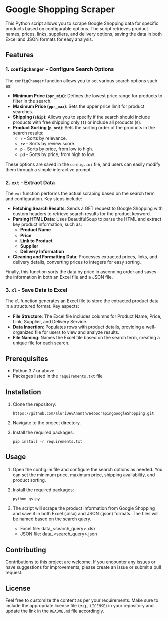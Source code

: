 # Google Shopping Scraper

This Python script allows you to scrape Google Shopping data for specific products based on configurable options. The script retrieves product names, prices, links, suppliers, and delivery options, saving the data in both Excel and JSON formats for easy analysis.

## Features

### 1. `configChanger` - Configure Search Options

The `configChanger` function allows you to set various search options such as:

- **Minimum Price (`ppr_min`)**: Defines the lowest price range for products to filter in the search.
- **Maximum Price (`ppr_max`)**: Sets the upper price limit for product searches.
- **Shipping (`ship`)**: Allows you to specify if the search should include products with free shipping only (`1`) or include all products (`0`).
- **Product Sorting (`p_ord`)**: Sets the sorting order of the products in the search results:
  - **`r`** - Sorts by relevance.
  - **`rv`** - Sorts by review score.
  - **`p`** - Sorts by price, from low to high.
  - **`pd`** - Sorts by price, from high to low.

These options are saved in the `config.ini` file, and users can easily modify them through a simple interactive prompt.

### 2. `ext` - Extract Data

The `ext` function performs the actual scraping based on the search term and configuration. Key steps include:

- **Fetching Search Results**: Sends a GET request to Google Shopping with custom headers to retrieve search results for the product keyword.
- **Parsing HTML Data**: Uses BeautifulSoup to parse the HTML and extract key product information, such as:
  - **Product Name**
  - **Price**
  - **Link to Product**
  - **Supplier**
  - **Delivery Information**
- **Cleaning and Formatting Data**: Processes extracted prices, links, and delivery details, converting prices to integers for easy sorting.

Finally, this function sorts the data by price in ascending order and saves the information in both an Excel file and a JSON file.

### 3. `xl` - Save Data to Excel

The `xl` function generates an Excel file to store the extracted product data in a structured format. Key aspects:

- **File Structure**: The Excel file includes columns for Product Name, Price, Link, Supplier, and Delivery Service.
- **Data Insertion**: Populates rows with product details, providing a well-organized file for users to view and analyze results.
- **File Naming**: Names the Excel file based on the search term, creating a unique file for each search.

## Prerequisites

- Python 3.7 or above
- Packages listed in the `requirements.txt`  file

## Installation

1. Clone the repository:
   
   ```
   https://github.com/aluriDevAnanth/WebScrapingGoogleShopping.git
   ```
2. Navigate to the project directory.
3. Install the required packages:
   
   ```
   pip install -r requirements.txt
   ```

## Usage

1. Open the config.ini file and configure the search options as needed. You can set the minimum price, maximum price, shipping availability, and product sorting.
2. Install the required packages:

   ```
   python gs.py
   ```
4. The script will scrape the product information from Google Shopping and save it in both Excel (.xlsx) and JSON (.json) formats. The files will be named based on the search query.
   - Excel file: data_<search_query>.xlsx
   - JSON file: data_<search_query>.json

## Contributing

Contributions to this project are welcome. If you encounter any issues or have suggestions for improvements, please create an issue or submit a pull request.

## License

Feel free to customize the content as per your requirements. Make sure to include the appropriate license file (e.g., `LICENSE`) in your repository and update the link in the `README.md` file accordingly.
